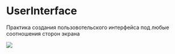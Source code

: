 UserInterface
=============
Практика создания пользовотельского интерфейса под любые соотношения сторон экрана

<img src="Recorder/interface.gif" />
 
